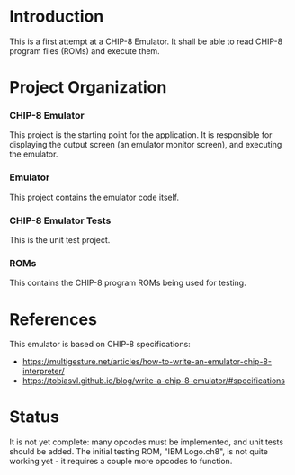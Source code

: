 # Introduction

This is a first attempt at a CHIP-8 Emulator.
It shall be able to read CHIP-8 program files (ROMs) and execute them.


# Project Organization

### CHIP-8 Emulator
This project is the starting point for the application. It is responsible for displaying the output screen (an emulator monitor screen), and executing the emulator.

### Emulator
This project contains the emulator code itself.

### CHIP-8 Emulator Tests
This is the unit test project.

### ROMs
This contains the CHIP-8 program ROMs being used for testing.


# References

This emulator is based on CHIP-8 specifications:
- https://multigesture.net/articles/how-to-write-an-emulator-chip-8-interpreter/
- https://tobiasvl.github.io/blog/write-a-chip-8-emulator/#specifications


# Status

It is not yet complete: many opcodes must be implemented, and unit tests should be added.
The initial testing ROM, "IBM Logo.ch8", is not quite working yet - it requires a couple more opcodes to function.



